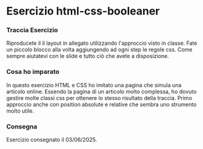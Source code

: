 Esercizio html-css-booleaner
===
### Traccia Esercizio
Riproducete il il layout in allegato utilizzando l'approccio visto in classe.
Fate un piccolo blocco alla volta aggiungendo ad ogni step le regole css.
Come sempre aiutatevi con le slide e tutto ciò che avete a disposizione.


### Cosa ho imparato
In questo esercizio HTML e CSS ho imitato una pagina che simula una articolo online. Essendo la pagina di un articolo molto complessa, ho dovuto gestire molte classi css per ottenere lo stesso risultato della traccia. Primo approccio anche con position absolute e relative che sembra uno strumento molto utile. 

### Consegna
Esercizio consegnato il 03/06/2025.